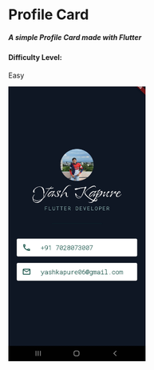 # Profile Card
<h5>A simple Profile Card made with Flutter</h5>
<h4>Difficulty Level:</h4><p> Easy</p>
<img src="https://github.com/Yashkapure06/Flutter-Profile-Card/blob/main/images/profileCard.jpg" alt="Profile Card" height="550px" width="275px"/>
